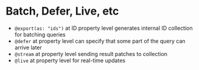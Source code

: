 # Batch, Defer, Live, etc

* `@export(as: "ids")` at ID property level generates internal ID collection for batching queries
* `@defer` at property level can specify that some part of the query can arrive later
* `@stream` at property level sending result patches to collection
* `@live` at property level for real-time updates 